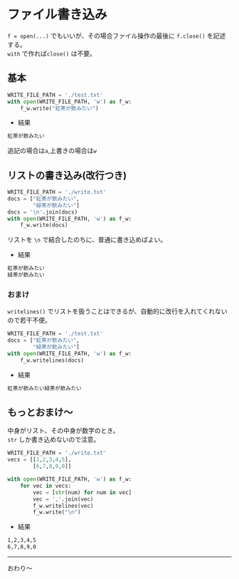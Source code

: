 # ファイル書き込み

`f = open(...)` でもいいが、その場合ファイル操作の最後に `f.close()` を記述する。  
`with` で作れば`close()` は不要。


## 基本

```py
WRITE_FILE_PATH = './test.txt'
with open(WRITE_FILE_PATH, 'w') as f_w:
    f_w.write("紅茶が飲みたい")
```

- 結果
```sh
紅茶が飲みたい
```

追記の場合は`a`,上書きの場合は`w`


## リストの書き込み(改行つき)

```py
WRITE_FILE_PATH = './write.txt'
docs = ["紅茶が飲みたい",
        "緑茶が飲みたい"]
docs = '\n'.join(docs)
with open(WRITE_FILE_PATH, 'w') as f_w:
    f_w.write(docs)
```

リストを `\n` で結合したのちに、普通に書き込めばよい。

- 結果
```sh
紅茶が飲みたい
緑茶が飲みたい
```

### おまけ

`writelines()` でリストを扱うことはできるが、自動的に改行を入れてくれないので若干不便。

```py
WRITE_FILE_PATH = './test.txt'
docs = ["紅茶が飲みたい",
        "緑茶が飲みたい"]
with open(WRITE_FILE_PATH, 'w') as f_w:
    f_w.writelines(docs)
```

- 結果
```sh
紅茶が飲みたい緑茶が飲みたい
```

## もっとおまけ～
中身がリスト、その中身が数字のとき。  
`str` しか書き込めないので注意。

```py
WRITE_FILE_PATH = './write.txt'
vecs = [[1,2,3,4,5],
        [6,7,8,9,0]]

with open(WRITE_FILE_PATH, 'w') as f_w:
    for vec in vecs:
        vec = [str(num) for num in vec]
        vec = ','.join(vec)
        f_w.writelines(vec)
        f_w.write("\n")
```

- 結果
```sh
1,2,3,4,5
6,7,8,9,0
```  


- - -
おわり～